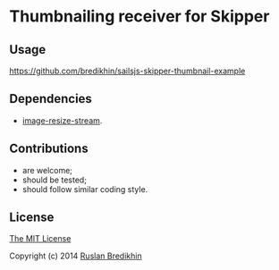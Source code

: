 Thumbnailing receiver for Skipper
=================================

## Usage

https://github.com/bredikhin/sailsjs-skipper-thumbnail-example

## Dependencies

* [image-resize-stream](https://github.com/hughsk/image-resize-stream).

## Contributions

* are welcome;
* should be tested;
* should follow similar coding style.

## License

[The MIT License](http://opensource.org/licenses/MIT)

Copyright (c) 2014 [Ruslan Bredikhin](http://ruslanbredikhin.com/)
